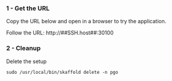 
### 1 - Get the URL

Copy the URL below and open in a browser to try the application.

Follow the URL: http://##SSH.host##:30100

### 2 - Cleanup

Delete the setup
```execute
sudo /usr/local/bin/skaffold delete -n pgo
```